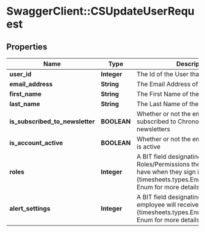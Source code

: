 # SwaggerClient::CSUpdateUserRequest

## Properties
Name | Type | Description | Notes
------------ | ------------- | ------------- | -------------
**user_id** | **Integer** | The Id of the User that is to be updated | [optional] 
**email_address** | **String** | The Email Address of the employee | [optional] 
**first_name** | **String** | The First Name of the employee | [optional] 
**last_name** | **String** | The Last Name of the employee | [optional] 
**is_subscribed_to_newsletter** | **BOOLEAN** | Whether or not the employee is subscribed to ChronoSheets newsletters | [optional] 
**is_account_active** | **BOOLEAN** | Whether or not the employee account is active | [optional] 
**roles** | **Integer** | A BIT field designating which Roles/Permissions the employee will have when they sign in.  See the {timesheets.types.Enums.UserRoles} Enum for more details | [optional] 
**alert_settings** | **Integer** | A BIT field designating which Alerts the employee will receive.  See the {timesheets.types.Enums.AlertSettings} Enum for more details | [optional] 


